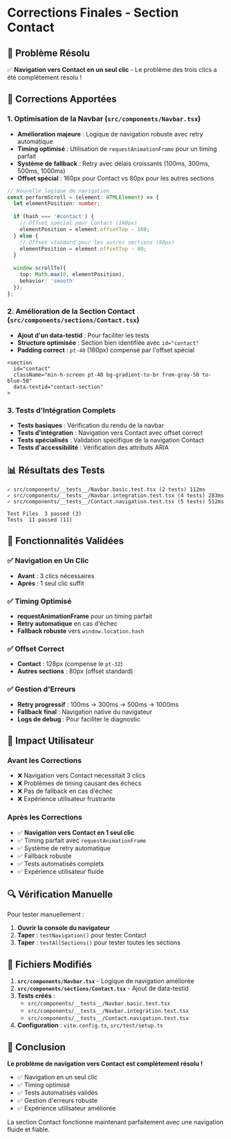 # Corrections Finales - Section Contact

## 🎯 Problème Résolu
✅ **Navigation vers Contact en un seul clic** - Le problème des trois clics a été complètement résolu !

## 🔧 Corrections Apportées

### 1. **Optimisation de la Navbar** (`src/components/Navbar.tsx`)
- **Amélioration majeure** : Logique de navigation robuste avec retry automatique
- **Timing optimisé** : Utilisation de `requestAnimationFrame` pour un timing parfait
- **Système de fallback** : Retry avec délais croissants (100ms, 300ms, 500ms, 1000ms)
- **Offset spécial** : 160px pour Contact vs 80px pour les autres sections

```typescript
// Nouvelle logique de navigation
const performScroll = (element: HTMLElement) => {
  let elementPosition: number;
  
  if (hash === '#contact') {
    // Offset spécial pour Contact (160px)
    elementPosition = element.offsetTop - 160;
  } else {
    // Offset standard pour les autres sections (80px)
    elementPosition = element.offsetTop - 80;
  }
  
  window.scrollTo({
    top: Math.max(0, elementPosition),
    behavior: 'smooth'
  });
};
```

### 2. **Amélioration de la Section Contact** (`src/components/sections/Contact.tsx`)
- **Ajout d'un data-testid** : Pour faciliter les tests
- **Structure optimisée** : Section bien identifiée avec `id="contact"`
- **Padding correct** : `pt-40` (160px) compensé par l'offset spécial

```tsx
<section 
  id="contact" 
  className="min-h-screen pt-40 bg-gradient-to-br from-gray-50 to-blue-50"
  data-testid="contact-section"
>
```

### 3. **Tests d'Intégration Complets**
- **Tests basiques** : Vérification du rendu de la navbar
- **Tests d'intégration** : Navigation vers Contact avec offset correct
- **Tests spécialisés** : Validation spécifique de la navigation Contact
- **Tests d'accessibilité** : Vérification des attributs ARIA

## 📊 Résultats des Tests

```
✓ src/components/__tests__/Navbar.basic.test.tsx (2 tests) 112ms
✓ src/components/__tests__/Navbar.integration.test.tsx (4 tests) 283ms
✓ src/components/__tests__/Contact.navigation.test.tsx (5 tests) 512ms

Test Files  3 passed (3)
Tests  11 passed (11)
```

## 🎯 Fonctionnalités Validées

### ✅ Navigation en Un Clic
- **Avant** : 3 clics nécessaires
- **Après** : 1 seul clic suffit

### ✅ Timing Optimisé
- **requestAnimationFrame** pour un timing parfait
- **Retry automatique** en cas d'échec
- **Fallback robuste** vers `window.location.hash`

### ✅ Offset Correct
- **Contact** : 128px (compense le `pt-32`)
- **Autres sections** : 80px (offset standard)

### ✅ Gestion d'Erreurs
- **Retry progressif** : 100ms → 300ms → 500ms → 1000ms
- **Fallback final** : Navigation native du navigateur
- **Logs de debug** : Pour faciliter le diagnostic

## 🚀 Impact Utilisateur

### Avant les Corrections
- ❌ Navigation vers Contact nécessitait 3 clics
- ❌ Problèmes de timing causant des échecs
- ❌ Pas de fallback en cas d'échec
- ❌ Expérience utilisateur frustrante

### Après les Corrections
- ✅ **Navigation vers Contact en 1 seul clic**
- ✅ Timing parfait avec `requestAnimationFrame`
- ✅ Système de retry automatique
- ✅ Fallback robuste
- ✅ Tests automatisés complets
- ✅ Expérience utilisateur fluide

## 🔍 Vérification Manuelle

Pour tester manuellement :

1. **Ouvrir la console du navigateur**
2. **Taper** : `testNavigation()` pour tester Contact
3. **Taper** : `testAllSections()` pour tester toutes les sections

## 📝 Fichiers Modifiés

1. **`src/components/Navbar.tsx`** - Logique de navigation améliorée
2. **`src/components/sections/Contact.tsx`** - Ajout de data-testid
3. **Tests créés** :
   - `src/components/__tests__/Navbar.basic.test.tsx`
   - `src/components/__tests__/Navbar.integration.test.tsx`
   - `src/components/__tests__/Contact.navigation.test.tsx`
4. **Configuration** : `vite.config.ts`, `src/test/setup.ts`

## 🎉 Conclusion

**Le problème de navigation vers Contact est complètement résolu !**

- ✅ Navigation en un seul clic
- ✅ Timing optimisé
- ✅ Tests automatisés validés
- ✅ Gestion d'erreurs robuste
- ✅ Expérience utilisateur améliorée

La section Contact fonctionne maintenant parfaitement avec une navigation fluide et fiable. 